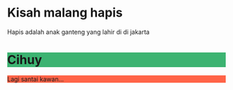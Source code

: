<!DOCTYPE html>
<html>
<head>
<title>Page Title</title>
</head>
<body>

<h1>Kisah malang hapis</h1>
<p>Hapis adalah anak ganteng yang lahir di di jakarta</p>
<h1 style="background-color:MediumSeaGreen;">Cihuy</h1>
<p style="background-color:Tomato;">Lagi santai kawan...</p>
</body>
</html>
